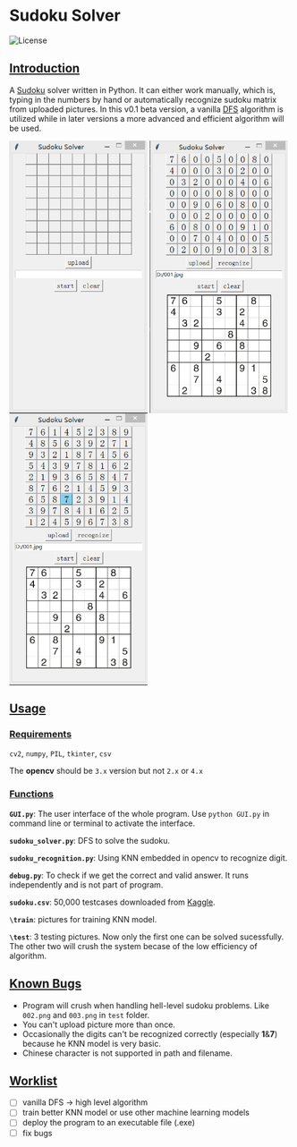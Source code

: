 # Sudoku Solver

![License](https://img.shields.io/badge/license-apache2_2-blue.svg)

## [Introduction](#readme)

A [Sudoku](https://en.wikipedia.org/wiki/Sudoku) solver written in Python. It can either work manually, which is, typing in the numbers by hand or automatically recognize sudoku matrix from uploaded pictures. In this v0.1 beta version, a vanilla [DFS](https://en.wikipedia.org/wiki/Depth-first_search) algorithm is utilized while in later versions a more advanced and efficient algorithm will be used.

<img src="https://github.com/guozhonghao1994/Sudoku_Solver/blob/master/1.PNG" width = "247" height = "487" alt="img1" 
align=center>
<img src="https://github.com/guozhonghao1994/Sudoku_Solver/blob/master/2.PNG" width = "247" height = "487" alt="img2" 
align=center>
<img src="https://github.com/guozhonghao1994/Sudoku_Solver/blob/master/3.PNG" width = "247" height = "487" alt="img3" 
align=center>


## [Usage](#readme)

### [Requirements](#Usage)

`cv2`, `numpy`, `PIL`, `tkinter`, `csv`

The **opencv** should be `3.x` version but not `2.x` or `4.x` 

### [Functions](#Usage)

**`GUI.py`**: The user interface of the whole program. Use `python GUI.py` in command line or terminal to activate the interface.

**`sudoku_solver.py`**: DFS to solve the sudoku.

**`sudoku_recognition.py`**: Using KNN embedded in opencv to recognize digit.

**`debug.py`**: To check if we get the correct and valid answer. It runs independently and is not part of program.

**`sudoku.csv`**: 50,000 testcases downloaded from [Kaggle](https://www.kaggle.com/bryanpark/sudoku). 

**`\train`**: pictures for training KNN model.

**`\test`**: 3 testing pictures. Now only the first one can be solved sucessfully. The other two will crush the system becase of the low efficiency of algorithm.

## [Known Bugs](#readme)

- Program will crush when handling hell-level sudoku problems. Like `002.png` and `003.png` in `test` folder.
- You can't upload picture more than once.
- Occasionally the digits can't be recognized correctly (especially __1__&__7__) because he KNN model is very basic.
- Chinese character is not supported in path and filename.

## [Worklist](#readme)

- [ ] vanilla DFS -> high level algorithm
- [ ] train better KNN model or use other machine learning models
- [ ] deploy the program to an executable file (.exe)
- [ ] fix bugs
